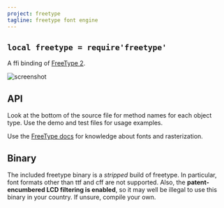 ```yaml
---
project: freetype
tagline: freetype font engine
---
```


## `local freetype = require'freetype'`

A ffi binding of [FreeType 2].

![screenshot]

## API

Look at the bottom of the source file for method names for each object type.
Use the demo and test files for usage examples.

Use the [FreeType docs] for knowledge about fonts and rasterization.

## Binary

The included freetype binary is a *stripped* build of freetype.
In particular, font formats other than ttf and cff are not supported.
Also, the **patent-encumbered LCD filtering is enabled**, so it may well be
illegal to use this binary in your country. If unsure, compile your own.


[FreeType 2]:    http://freetype.org/freetype2/
[FreeType docs]: http://www.freetype.org/freetype2/documentation.html
[screenshot]:    screenshots/freetype_demo.png

